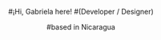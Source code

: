 <p align='center'>
#¡Hi, Gabriela here!
#(Developer / Designer)
</p>

<p align='center'>
#based in Nicaragua
</p>